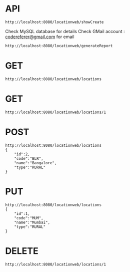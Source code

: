 # API

```
http://localhost:8080/locationweb/showCreate
```

Check MySQL database for details
Check GMail account : codereferer@gmail.com for email

```
http://localhost:8080/locationweb/generateReport
```

# GET

```
http://localhost:8080/locationweb/locations
```

# GET

```
http://localhost:8080/locationweb/locations/1
```

# POST

```
http://localhost:8080/locationweb/locations
{
    "id":2,
    "code":"BLR",
    "name":"Bangalore",
    "type":"RURAL"
}
```

# PUT

```
http://localhost:8080/locationweb/locations
{
    "id":1,
    "code":"MUM",
    "name":"Mumbai",
    "type":"RURAL"
}
```

# DELETE

```
http://localhost:8080/locationweb/locations/1
```
